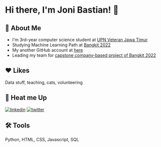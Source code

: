 # Hi there, I'm Joni Bastian! 👋

## 🚀 About Me
- I'm 3rd-year computer science student at [UPN Veteran Jawa Timur](https://upnjatim.ac.id/)
- Studying Machine Learning Path at [Bangkit 2022](https://grow.google/intl/id_id/bangkit/)
- My another GitHub account at [here](https://github.com/jobas5/)
- Leading my team for [capstone company-based project of Bangkit 2022](https://github.com/Traveloka-Hotel-Ranking/) 

## ❤️ Likes
Data stuff, teaching, cats, volunteering

## 🔗 Heat me Up
[![linkedin](https://img.shields.io/badge/linkedin-0A66C2?style=for-the-badge&logo=linkedin&logoColor=white)](https://www.linkedin.com/in/jonibastian/)
[![twitter](https://img.shields.io/badge/twitter-1DA1F2?style=for-the-badge&logo=twitter&logoColor=white)](https://twitter.com/jobass_03)

## 🛠 Tools
Python, HTML, CSS, Javascript, SQL
